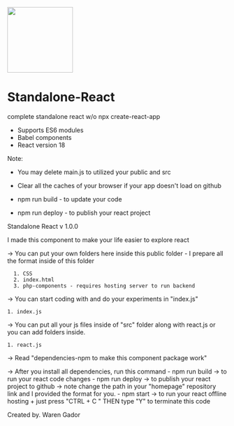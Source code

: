 <img src="https://logos-download.com/wp-content/uploads/2016/09/React_logo_wordmark.png" width="150em"></img>

# Standalone-React

complete standalone react w/o npx create-react-app

- Supports ES6 modules
- Babel components
- React version 18

Note: 
- You may delete main.js to utilized your public and src
- Clear all the caches of your browser if your app doesn't load on github 

- npm run build - to update your code
- npm run deploy - to publish your react project

Standalone React v 1.0.0

I made this component to make your life easier to explore react

-> You can put your own folders here inside this public folder
    - I prepare all the format inside of this folder
    
      1. CSS 
      2. index.html
      3. php-components - requires hosting server to run backend 
      
-> You can start coding with and do your experiments in "index.js"

    1. index.js

-> You can put all your js files inside of "src" folder along with react.js or you can add folders inside.

    1. react.js


-> Read "dependencies-npm to make this component package work" 

-> After you install all dependencies, run this command
    - npm run build -> to run your react code changes
    - npm run deploy -> to publish your react project to github
        -> note change the path in your "homepage" repository link and I provided the format for you.
    - npm start -> to run your react offline hosting + just press "CTRL + C " THEN type "Y" to terminate this code




Created by. Waren Gador 

